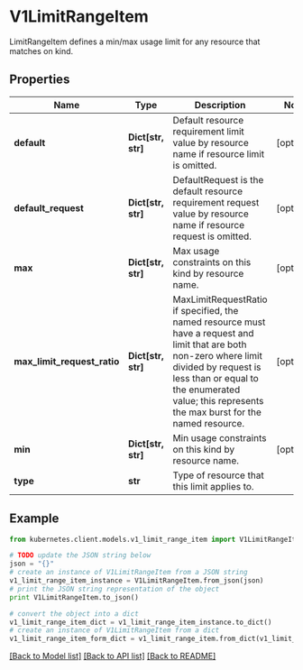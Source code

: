 # V1LimitRangeItem

LimitRangeItem defines a min/max usage limit for any resource that matches on kind.

## Properties
Name | Type | Description | Notes
------------ | ------------- | ------------- | -------------
**default** | **Dict[str, str]** | Default resource requirement limit value by resource name if resource limit is omitted. | [optional] 
**default_request** | **Dict[str, str]** | DefaultRequest is the default resource requirement request value by resource name if resource request is omitted. | [optional] 
**max** | **Dict[str, str]** | Max usage constraints on this kind by resource name. | [optional] 
**max_limit_request_ratio** | **Dict[str, str]** | MaxLimitRequestRatio if specified, the named resource must have a request and limit that are both non-zero where limit divided by request is less than or equal to the enumerated value; this represents the max burst for the named resource. | [optional] 
**min** | **Dict[str, str]** | Min usage constraints on this kind by resource name. | [optional] 
**type** | **str** | Type of resource that this limit applies to. | 

## Example

```python
from kubernetes.client.models.v1_limit_range_item import V1LimitRangeItem

# TODO update the JSON string below
json = "{}"
# create an instance of V1LimitRangeItem from a JSON string
v1_limit_range_item_instance = V1LimitRangeItem.from_json(json)
# print the JSON string representation of the object
print V1LimitRangeItem.to_json()

# convert the object into a dict
v1_limit_range_item_dict = v1_limit_range_item_instance.to_dict()
# create an instance of V1LimitRangeItem from a dict
v1_limit_range_item_form_dict = v1_limit_range_item.from_dict(v1_limit_range_item_dict)
```
[[Back to Model list]](../README.md#documentation-for-models) [[Back to API list]](../README.md#documentation-for-api-endpoints) [[Back to README]](../README.md)



